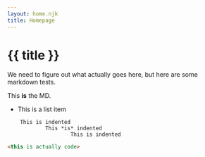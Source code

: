```yaml
---
layout: home.njk
title: Homepage
---
```

# {{ title }}

We need to figure out what actually goes here, but here are some markdown tests.

This **is** the MD.

<ul>
    <li>This is a list item</li>
</ul>

        This is indented
                This *is* indented
                        This is indented


```html
<this is actually code>
```